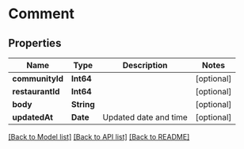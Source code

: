 # Comment

## Properties
Name | Type | Description | Notes
------------ | ------------- | ------------- | -------------
**communityId** | **Int64** |  | [optional] 
**restaurantId** | **Int64** |  | [optional] 
**body** | **String** |  | [optional] 
**updatedAt** | **Date** | Updated date and time | [optional] 

[[Back to Model list]](../README.md#documentation-for-models) [[Back to API list]](../README.md#documentation-for-api-endpoints) [[Back to README]](../README.md)


